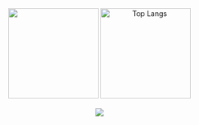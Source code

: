 
 <div align="center">
   <img height="180em" src="https://github-readme-stats.vercel.app/api?username=Cristi4nSt&show_icons=true&theme=algolia"/>
   <img height="180em" src="https://github-readme-stats.vercel.app/api/top-langs/?username=Cristi4nSt&layout=compact&langs_count=7&theme=algolia" alt="Top Langs"/>
</div>

<br>

<div align=center>
 <img src="https://github-profile-trophy.vercel.app/?username=Cristi4nSt&theme=algolia">
</div>


